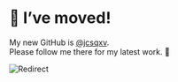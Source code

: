 # 🚀 I’ve moved!
My new GitHub is [@jcsqxv](https://github.com/jcsqxv).  
Please follow me there for my latest work. 🙌

![Redirect](https://img.shields.io/badge/redirect-to%20new%20profile-blue)
